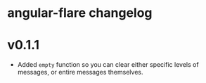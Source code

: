 angular-flare changelog
=============

# v0.1.1 #
- Added `empty` function so you can clear either specific levels of messages,
  or entire messages themselves.
